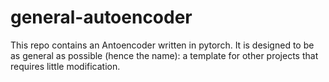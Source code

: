 # general-autoencoder
This repo contains an Antoencoder written in pytorch. It is designed to be as general as possible (hence the name): a template for other projects that requires little modification. 
